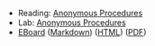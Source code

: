* Reading: [Anonymous Procedures](../readings/anonymous-procedures-reading.html)
* Lab: [Anonymous Procedures](../labs/anonymous-procedures-lab.html)
* [EBoard](../eboards/17.md) 
  ([Markdown](../eboards/17.md))
  ([HTML](../eboards/17.html))
  ([PDF](../eboards/17.pdf))

